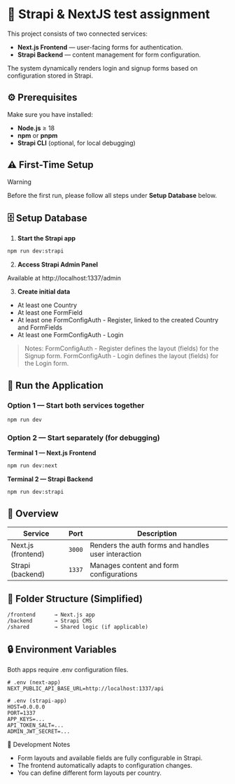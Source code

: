 # 🧩 Strapi & NextJS test assignment

This project consists of two connected services:

- **Next.js Frontend** — user-facing forms for authentication.
- **Strapi Backend** — content management for form configuration.

The system dynamically renders login and signup forms based on configuration stored in Strapi.

## ⚙️ Prerequisites

Make sure you have installed:

- **Node.js** ≥ 18
- **npm** or **pnpm**
- **Strapi CLI** (optional, for local debugging)

## ⚠️ First-Time Setup

> [!WARNING]
> Before the first run, please follow all steps under **Setup Database** below.

## 🗄️ Setup Database

1. **Start the Strapi app**

```bash
npm run dev:strapi
```

2. **Access Strapi Admin Panel**

Available at http://localhost:1337/admin

3. **Create initial data**

- At least one Country
- At least one FormField
- At least one FormConfigAuth - Register, linked to the created Country and FormFields
- At least one FormConfigAuth - Login

> Notes:
> FormConfigAuth - Register defines the layout (fields) for the Signup form.
> FormConfigAuth - Login defines the layout (fields) for the Login form.

## 🚀 Run the Application

### Option 1 — Start both services together

```bash
npm run dev
```

### Option 2 — Start separately (for debugging)

**Terminal 1 — Next.js Frontend**

```bash
npm run dev:next
```

**Terminal 2 — Strapi Backend**

```bash
npm run dev:strapi
```

## 🧠 Overview

| Service            | Port   | Description                                         |
| ------------------ | ------ | --------------------------------------------------- |
| Next.js (frontend) | `3000` | Renders the auth forms and handles user interaction |
| Strapi (backend)   | `1337` | Manages content and form configurations             |

## 🧩 Folder Structure (Simplified)

```
/frontend      → Next.js app
/backend       → Strapi CMS
/shared        → Shared logic (if applicable)
```

## 🔒 Environment Variables

Both apps require .env configuration files.

```
# .env (next-app)
NEXT_PUBLIC_API_BASE_URL=http://localhost:1337/api
```

```
# .env (strapi-app)
HOST=0.0.0.0
PORT=1337
APP_KEYS=...
API_TOKEN_SALT=...
ADMIN_JWT_SECRET=...
```

🧱 Development Notes

- Form layouts and available fields are fully configurable in Strapi.
- The frontend automatically adapts to configuration changes.
- You can define different form layouts per country.
